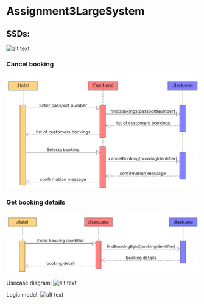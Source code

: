 # Assignment3LargeSystem

## SSDs: 
![alt text][logo]

[logo]: https://github.com/large-systems/Assignment3LargeSystem/blob/master/SSD_MakeBooking.jpg "SDDs we have created based on our use cases"

### Cancel booking
![ssd cancel booking](ssd_cancel_booking.png)

### Get booking details
![ssd get booking details](ssd_get_booking_details.png)

Usecase diagram: 
![alt text](https://github.com/large-systems/Assignment3LargeSystem/blob/master/use_case_diagram.jpg "Diagram on our use cases")


Logic model: 
![alt text](https://github.com/large-systems/Assignment3LargeSystem/blob/master/LogicModel.jpg "Logic model on our hotel system")

